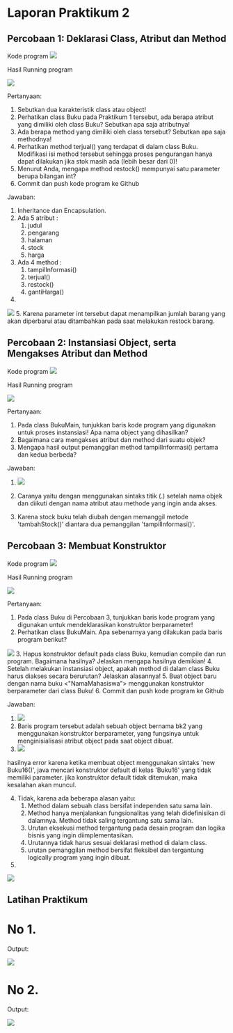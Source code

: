 # Laporan Praktikum 2

##  Percobaan 1: Deklarasi Class, Atribut dan Method

Kode program
<img src = "image.png">

Hasil Running program

<img src = "image-1.png">

Pertanyaan:
1. Sebutkan dua karakteristik class atau object!
2. Perhatikan class Buku pada Praktikum 1 tersebut, ada berapa atribut yang dimiliki oleh class 
Buku? Sebutkan apa saja atributnya!
3. Ada berapa method yang dimiliki oleh class tersebut? Sebutkan apa saja methodnya!
4. Perhatikan method terjual() yang terdapat di dalam class Buku. Modifikasi isi method tersebut 
sehingga proses pengurangan hanya dapat dilakukan jika stok masih ada (lebih besar dari 0)!
5. Menurut Anda, mengapa method restock() mempunyai satu parameter berupa bilangan int?
6. Commit dan push kode program ke Github

Jawaban:
1. Inheritance dan Encapsulation.
2. Ada 5 atribut : 
   1. judul
   2. pengarang
   3. halaman
   4. stock
   5. harga
3. Ada 4 method : 
   1. tampilInformasi()
   2. terjual()
   3. restock()
   4. gantiHarga()
4. 
<img src = "image-2.png">
5. Karena parameter int tersebut dapat menampilkan jumlah barang yang akan diperbarui atau ditambahkan pada saat melakukan restock barang.

## Percobaan 2: Instansiasi Object, serta Mengakses Atribut dan Method

Kode program
<img src = "image-3.png">

Hasil Running program

<img src = "image-4.png">

Pertanyaan:
1. Pada class BukuMain, tunjukkan baris kode program yang digunakan untuk proses instansiasi!
Apa nama object yang dihasilkan?
2. Bagaimana cara mengakses atribut dan method dari suatu objek?
3. Mengapa hasil output pemanggilan method tampilInformasi() pertama dan kedua berbeda?

Jawaban:

1. <img src = "image-5.png">

2. Caranya yaitu dengan menggunakan sintaks titik (.) setelah nama objek dan diikuti dengan nama atribut atau methode yang ingin anda akses.
3. Karena stock buku telah diubah dengan memanggil metode 'tambahStock()' diantara dua pemanggilan 'tampilInformasi()'.

## Percobaan 3: Membuat Konstruktor

Kode program
<img src = "image-6.png">

Hasil Running program

<img src = "image-7.png">

Pertanyaan:
1. Pada class Buku di Percobaan 3, tunjukkan baris kode program yang digunakan untuk 
mendeklarasikan konstruktor berparameter!
2. Perhatikan class BukuMain. Apa sebenarnya yang dilakukan pada baris program berikut?
<img src = "image-9.png">
3. Hapus konstruktor default pada class Buku, kemudian compile dan run program. Bagaimana 
hasilnya? Jelaskan mengapa hasilnya demikian!
4. Setelah melakukan instansiasi object, apakah method di dalam class Buku harus diakses 
secara berurutan? Jelaskan alasannya!
5. Buat object baru dengan nama buku <"NamaMahasiswa"> menggunakan konstruktor 
berparameter dari class Buku!
6. Commit dan push kode program ke Github

Jawaban:
1. <img src = "image-10.png">
2. Baris program tersebut adalah sebuah object bernama bk2 yang menggunakan konstruktor berparameter, yang fungsinya untuk menginisialisasi atribut object pada saat object dibuat.
3. <img src = "image-11.png">
hasilnya error karena ketika membuat object menggunakan sintaks 'new Buku16()', java mencari konstruktor default di kelas 'Buku16' yang tidak memiliki parameter. jika konstruktor default tidak ditemukan, maka kesalahan akan muncul.

4. Tidak, karena ada beberapa alasan yaitu:
    1. Method dalam sebuah class bersifat independen satu sama lain. 
    2. Method hanya menjalankan fungsionalitas yang telah didefinisikan di dalamnya. Method tidak saling tergantung satu sama lain.
    3. Urutan eksekusi method tergantung pada desain program dan logika bisnis yang ingin diimplementasikan.
    4. Urutannya tidak harus sesuai deklarasi method di dalam class.
    5. urutan pemanggilan method bersifat fleksibel dan tergantung logically program yang ingin dibuat.    
5. 
<img src = "image-13.png">

## Latihan Praktikum

# No 1.
Output:
 
<img src = "image-15.png">

# No 2.
Output:

<img src = "image-16.png">